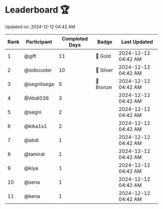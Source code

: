 # Leaderboard 🏆

Updated on: 2024-12-12 04:42 AM

| Rank | Participant       | Completed Days | Badge      | Last Updated         |
|------|-------------------|----------------|------------|----------------------|
| 1    | @gift             | 11             | 🏅 Gold     | 2024-12-12 04:42 AM |
| 2    | @sidocoder        | 10             | 🥈 Silver   | 2024-12-12 04:42 AM |
| 3    | @segnitsega       | 5              | 🥉 Bronze   | 2024-12-12 04:42 AM |
| 4    | @Abdi036          | 3              |            | 2024-12-12 04:42 AM |
| 5    | @segni            | 2              |            | 2024-12-12 04:42 AM |
| 6    | @kika1s1          | 2              |            | 2024-12-12 04:42 AM |
| 7    | @abdi             | 1              |            | 2024-12-12 04:42 AM |
| 8    | @tamirat          | 1              |            | 2024-12-12 04:42 AM |
| 9    | @kiya             | 1              |            | 2024-12-12 04:42 AM |
| 10   | @sena             | 1              |            | 2024-12-12 04:42 AM |
| 11   | @kena             | 1              |            | 2024-12-12 04:42 AM |
